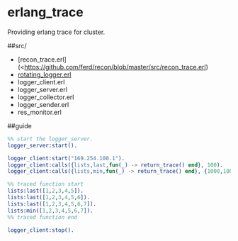 # erlang_trace

Providing erlang trace for cluster.

##src/
* [recon_trace.erl](<https://github.com/ferd/recon/blob/master/src/recon_trace.erl)
* [rotating_logger.erl](https://github.com/mattwilliamson/rotating_logger/blob/master/src/rotating_logger.erl)
* logger_client.erl
* logger_server.erl
* logger_collector.erl
* logger_sender.erl
* res_monitor.erl

##guide
```erlang
%% start the logger_server.
logger_server:start().
```
```erlang
logger_client:start("169.254.100.1").
logger_client:calls({lists,last,fun(_) -> return_trace() end}, 100).
logger_client:calls({lists,min,fun(_) -> return_trace() end}, {1000,1000}).

%% traced function start 
lists:last([1,2,3,4,5]).
lists:last([1,2,3,4,5,6]).
lists:last([1,2,3,4,5,6,7]).
lists:min([1,2,3,4,5,6,7]).
%% traced function end

logger_client:stop().
```
